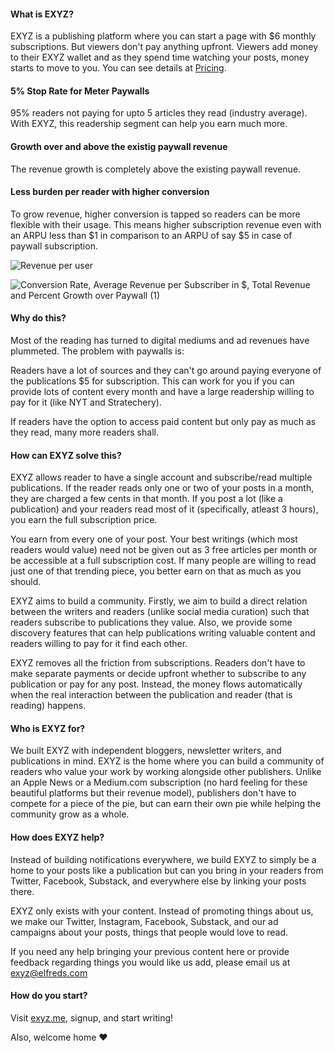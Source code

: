 #### What is EXYZ?

EXYZ is a publishing platform where you can start a page with $6 monthly subscriptions. But viewers don't pay anything upfront. 
Viewers add money to their EXYZ wallet and as they spend time watching your posts, money starts to move to you. You can see details at [Pricing](https://exyz.elfreds.com/pricing).

#### 5% Stop Rate for Meter Paywalls

95% readers not paying for upto 5 articles they read (industry average). With EXYZ, this readership segment can help you earn much more.

#### Growth over and above the existig paywall revenue

The revenue growth is completely above the existing paywall revenue.

#### Less burden per reader with higher conversion

To grow revenue, higher conversion is tapped so readers can be more flexible with their usage. 
This means higher subscription revenue even with an ARPU less than $1 in comparison to an ARPU of say $5 in case of paywall subscription.

![Revenue per user](https://user-images.githubusercontent.com/23114214/122714090-652e9600-d284-11eb-8fbd-8d58232c9451.png)

![Conversion Rate, Average Revenue per Subscriber in $, Total Revenue and Percent Growth over Paywall (1)](https://user-images.githubusercontent.com/23114214/122715037-ecc8d480-d285-11eb-9dfc-de7eb3b42129.png)

#### Why do this?

Most of the reading has turned to digital mediums and ad revenues have plummeted. The problem with paywalls is:

Readers have a lot of sources and they can't go around paying everyone of the publications $5 for subscription. 
This can work for you if you can provide lots of content every month and have a large readership willing to pay for it (like NYT and Stratechery).

If readers have the option to access paid content but only pay as much as they read, many more readers shall.

#### How can EXYZ solve this?

EXYZ allows reader to have a single account and subscribe/read multiple publications. 
If the reader reads only one or two of your posts in a month, they are charged a few cents in that month.
If you post a lot (like a publication) and your readers read most of it (specifically, atleast 3 hours), you earn the full subscription price.

You earn from every one of your post. Your best writings (which most readers would value) need not be given out as 3 free articles per month or be accessible at a full subscription cost.
If many people are willing to read just one of that trending piece, you better earn on that as much as you should.

EXYZ aims to build a community. 
Firstly, we aim to build a direct relation between the writers and readers (unlike social media curation) such that readers subscribe to publications they value.
Also, we provide some discovery features that can help publications writing valuable content and readers willing to pay for it find each other.

EXYZ removes all the friction from subscriptions.
Readers don't have to make separate payments or decide upfront whether to subscribe to any publication or pay for any post. 
Instead, the money flows automatically when the real interaction between the publication and reader (that is reading) happens.

#### Who is EXYZ for?

We built EXYZ with independent bloggers, newsletter writers, and publications in mind. 
EXYZ is the home where you can build a community of readers who value your work by working alongside other publishers.
Unlike an Apple News or a Medium.com subscription (no hard feeling for these beautiful platforms but their revenue model), 
publishers don't have to compete for a piece of the pie, but can earn their own pie while helping the community grow as a whole.

#### How does EXYZ help?

Instead of building notifications everywhere, 
we build EXYZ to simply be a home to your posts like a publication but can you bring in your readers from Twitter, Facebook, Substack, and everywhere else by linking your posts there.

EXYZ only exists with your content. Instead of promoting things about us, we make our Twitter, Instagram, Facebook, Substack, and our ad campaigns about your posts, 
things that people would love to read.

If you need any help bringing your previous content here or provide feedback regarding things you would like us add, please email us at exyz@elfreds.com

#### How do you start?

Visit [exyz.me](https://exyz.me), signup, and start writing!

Also, welcome home ❤️
